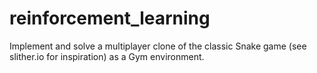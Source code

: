 # reinforcement_learning


Implement and solve a multiplayer clone of the classic Snake game (see slither.io for inspiration) as a Gym environment.
